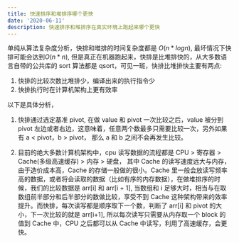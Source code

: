 ```yaml
---
title: 快速排序和堆排序哪个更快
date: '2020-06-11'
description: 快速排序和堆排序在真实环境上跑起来哪个更快
---
```


单纯从算法复杂度分析，快排和堆排的时间复杂度都是 $O(n*logn)$, 最坏情况下快排可能会达到$O(n * n)$, 但是真正在机器跑起来，快排是比堆排快的，从大多数语言自带的公共库的 sort 算法都是 qsort，可见一斑，快排比堆排快主要有两点:

1. 快排的比较次数比堆排少，编译出来的执行指令少
2. 快排执行时在计算机架构上更有效率

以下是具体分析，

1. 快排通过选定基准 pivot, 在做 value 和 pivot 一次比较之后，value 被分到 pivot 左边或者右边，这意味着，任意两个数最多只需要比较一次，另外如果有 a < pivot，b > pivot， 那么 a 和 b 之间不会再发生比较。

2. 目前的绝大多数计算机架构中，cpu 读写数据的流程都是 CPU > 寄存器 > Cache(多级高速缓存) > 内存 > 硬盘， 其中 Cache 的读写速度远大与内存，由于造价成本高，Cache 的存储一般做的很小。Cache 里一般会放读写频率高的数据，或者将会读取的数据（比如有序的内存数据），在做堆排序的时候，我们的比较数据是 arr[i] 和 arr[i + 1], 当数组和 i 足够大时，相当与在取数组前半部分和后半部分的数做比较，享受不到 Cache 这种架构带来的效率提升。而快排，每次读写都是顺序取下一个数，判断了 arr[i] 和 pivot 的大小，下一次比较的就是 arr[i+1], 所以每次读写只需要从内存取一个 block 的值到 Cache 中，CPU 之后都可以从 Cache 中读写，利用了高速缓存，会更快。
